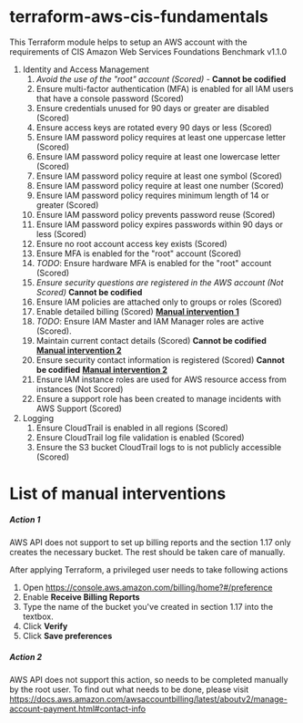 # terraform-aws-cis-fundamentals

This Terraform module helps to setup an AWS account with the requirements of  CIS Amazon Web Services Foundations Benchmark v1.1.0

1. Identity and Access Management
    1. *Avoid the use of the "root" account (Scored)* - **Cannot be codified**
    2. Ensure multi-factor authentication (MFA) is enabled for all IAM users that have a console password (Scored)
    3. Ensure credentials unused for 90 days or greater are disabled (Scored)
    4. Ensure access keys are rotated every 90 days or less (Scored)
    5. Ensure IAM password policy requires at least one uppercase letter (Scored)
    6. Ensure IAM password policy require at least one lowercase letter (Scored)
    7. Ensure IAM password policy require at least one symbol (Scored)
    8. Ensure IAM password policy require at least one number (Scored)
    9. Ensure IAM password policy requires minimum length of 14 or greater (Scored)
    10. Ensure IAM password policy prevents password reuse (Scored)
    11. Ensure IAM password policy expires passwords within 90 days or less (Scored)
    12. Ensure no root account access key exists (Scored)
    13. Ensure MFA is enabled for the "root" account (Scored)
    14. *TODO*: Ensure hardware MFA is enabled for the "root" account (Scored)
    15. *Ensure security questions are registered in the AWS account (Not Scored)* **Cannot be codified**
    16. Ensure IAM policies are attached only to groups or roles (Scored)
    17. Enable detailed billing (Scored) **[Manual intervention 1](#action-1)**
    18. *TODO*: Ensure IAM Master and IAM Manager roles are active (Scored).
    19. Maintain current contact details (Scored) **Cannot be codified** **[Manual intervention 2](#action-2)**
    20. Ensure security contact information is registered (Scored) **Cannot be codified** **[Manual intervention 2](#action-2)**
    21. Ensure IAM instance roles are used for AWS resource access from instances (Not Scored)
    22. Ensure a support role has been created to manage incidents with AWS Support (Scored)
2. Logging
    1. Ensure CloudTrail is enabled in all regions (Scored)
    2. Ensure CloudTrail log file validation is enabled (Scored)
    3. Ensure the S3 bucket CloudTrail logs to is not publicly accessible (Scored)


# List of manual interventions
##### Action 1
AWS API does not support to set up billing reports and the section 1.17 only creates the necessary bucket. The rest should be taken care of manually.

After applying Terraform, a privileged user needs to take following actions
1. Open https://console.aws.amazon.com/billing/home?#/preference
2. Enable **Receive Billing Reports**
3. Type the name of the bucket you've created in section 1.17 into the textbox.
4. Click **Verify**
5. Click **Save preferences**

##### Action 2
AWS API does not support this action, so needs to be completed manually by the root user.
To find out what needs to be done, please visit https://docs.aws.amazon.com/awsaccountbilling/latest/aboutv2/manage-account-payment.html#contact-info
